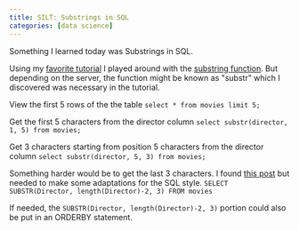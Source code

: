 ```yaml
---
title: SILT: Substrings in SQL
categories: [data science]
---
```


Something I learned today was Substrings in SQL. 

Using my [favorite tutorial](https://sqlbolt.com/lesson/select_queries_introduction) I played around with the [substring function](https://www.techonthenet.com/sql_server/functions/substring.php). But depending on the server, the function might be known as "substr" which I discovered was necessary in the tutorial.

View the first 5 rows of the the table
`select * from movies limit 5;`

Get the first 5 characters from the director column
`select substr(director, 1, 5) from movies;`

Get 3 characters starting from position 5 characters from the director column
`select substr(director, 5, 3) from movies;`

Something harder would be to get the last 3 characters. I found [this post](https://stackoverflow.com/questions/8359772/t-sql-substring-last-3-characters) but needed to make some adaptations for the SQL style.
`SELECT SUBSTR(Director, length(Director)-2, 3) FROM movies`

If needed, the `SUBSTR(Director, length(Director)-2, 3)` portion could also be put in an ORDERBY statement.